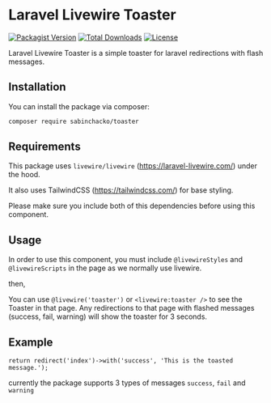 # Laravel Livewire Toaster
[![Packagist Version](https://img.shields.io/packagist/v/sabinchacko/toaster)](https://packagist.org/packages/sabinchacko/toaster)
[![Total Downloads](https://img.shields.io/packagist/dt/sabinchacko/toaster)](https://packagist.org/packages/sabinchacko/toaster)
[![License](https://img.shields.io/packagist/l/sabinchacko/toaster)](https://packagist.org/packages/sabinchacko/toaster)

Laravel Livewire Toaster is a simple toaster for laravel redirections with flash messages.

## Installation

You can install the package via composer:

```bash
composer require sabinchacko/toaster
```

## Requirements

This package uses `livewire/livewire` (https://laravel-livewire.com/) under the hood.

It also uses TailwindCSS (https://tailwindcss.com/) for base styling. 

Please make sure you include both of this dependencies before using this component. 

## Usage

In order to use this component, you must include `@livewireStyles` and `@livewireScripts` in the page as we normally use livewire.

then,

You can use `@livewire('toaster')` or `<livewire:toaster />` to see the Toaster in that page.
Any redirections to that page with flashed messages (success, fail, warning) will show the toaster for 3 seconds.

## Example

`return redirect('index')->with('success', 'This is the toasted message.');`

currently the package supports 3 types of messages `success`, `fail` and `warning`

